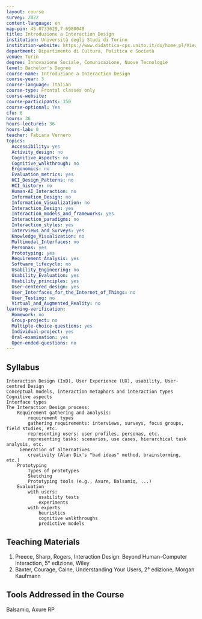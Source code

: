 ```yaml
---
layout: course
survey: 2022
content-language: en
map-pin: 45.0733629,7.6980048
title: Introduzione a Interaction Design
institution: Università degli Studi di Torino
institution-website: https://www.didattica-cps.unito.it/do/home.pl/View?doc=/corsi_di_studio/ICT_innovazione_sociale/presentazione.html 
department: Dipartimento di Cultura, Politica e Società
venue: Turin
degree: Innovazione Sociale, Comunicazione, Nuove Tecnologie
level: Bachelor's Degree
course-name: Introduzione a Interaction Design
course-year: 3
course-language: Italian
course-type: Frontal classes only
course-website: 
course-participants: 150
course-optional: Yes
cfu: 6
hours: 36
hours-lectures: 36
hours-lab: 0
teacher: Fabiana Vernero
topics: 
  Accessibility: yes
  Activity_design: no
  Cognitive_Aspects: no
  Cognitive_walkthrough: no
  Ergonomics: no
  Evaluation_metrics: yes
  HCI_Design_Patterns: no
  HCI_history: no
  Human-AI_Interaction: no
  Information_Design: no
  Information_Visualization: no
  Interaction_Design: yes
  Interaction_models_and_frameworks: yes
  Interaction_paradigms: no
  Interaction_styles: yes
  Interviews_and_Surveys: yes
  Knowledge_Visualization: no
  Multimodal_Interfaces: no
  Personas: yes
  Prototyping: yes
  Requirement_Analysis: yes
  Software_lifecycle: no
  Usability_Engineering: no
  Usability_Evaluation: yes
  Usability_principles: yes
  User-centered_design: yes
  User_Interfaces_for_the_Internet_of_Things: no
  User_Testing: no
  Virtual_and_Augmented_Reality: no
learning-verification: 
  Homework: no 
  Group-project: no 
  Multiple-choice-questions: yes 
  Individual-project: yes 
  Oral-examination: yes 
  Open-ended-questions: no 
---
```



## Syllabus 

    Interaction Design (IxD), User Experience (UX), usability, User-centred Design
    Conceptual models, interaction metaphors and interaction types
    Cognitive aspects
    Interface types
    The Interaction Design process:
        Requirement gathering and analysis:
            requirement types
            gathering requirements: interviews, surveys, focus groups, field studies, etc.
            representing users: user profiles, personas, etc.
            representing tasks: scenarios, use cases, hierarchical task analysis, etc.
         Generation of alternatives
            creativity (Alan Dix's "bad ideas" method, brainstorming, etc.)
        Prototyping
            Types of prototypes
            Sketching
            Prototyping tools (e.g., Axure, Balsamiq, ...)
        Evaluation
            with users:
                usability tests
                experiments
            with experts
                heuristics
                cognitive walkthroughs
                predictive models


## Teaching Materials 
1) Preece, Sharp, Rogers, Interaction Design: Beyond Human-Computer Interaction, 5° edizione, Wiley
2) Baxter, Courage, Caine, Understanding Your Users, 2° edizione, Morgan Kaufmann

## Tools Addressed in the Course 
Balsamiq, Axure RP
